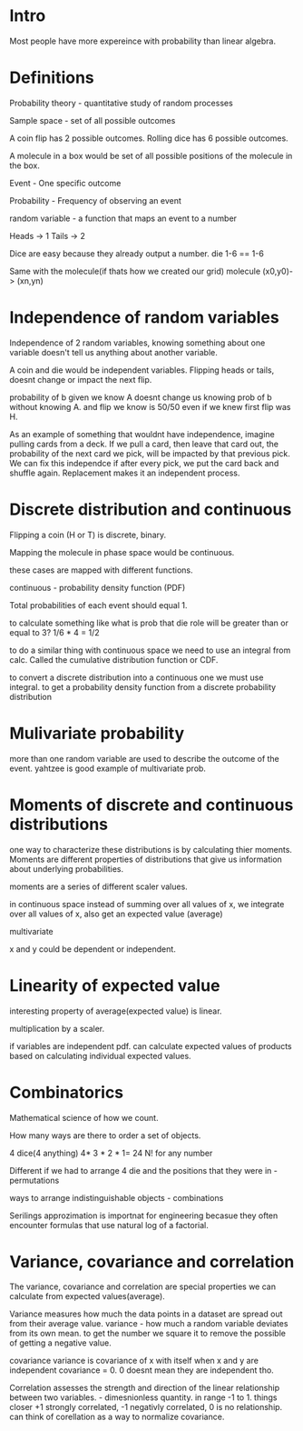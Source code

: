 # Intro

Most people have more expereince with probability than linear algebra. 

# Definitions

Probability theory - quantitative study of random processes

Sample space - set of all possible outcomes

A coin flip has 2 possible outcomes.
Rolling dice has 6 possible outcomes.

A molecule in a box would be set of all possible positions of the molecule in the box.

Event - One specific outcome

Probability - Frequency of observing an event

random variable - a function that maps an event to a number

Heads -> 1
Tails -> 2

Dice are easy because they already output a number.
die 1-6 == 1-6

Same with the molecule(if thats how we created our grid)
molecule (x0,y0)-> (xn,yn)

# Independence of random variables

Independence of 2 random variables, knowing something about one variable doesn't tell us anything about another variable.

A coin and die would be independent variables. Flipping heads or tails, doesnt change or impact the next flip.

probability of b given we know A doesnt change us knowing prob of b without knowing A. and flip we know is 50/50 even if we knew first flip was H.

As an example of something that wouldnt have independence, imagine pulling cards from a deck. If we pull a card, then leave that card out, the probability of the next card we pick, will be impacted by that previous pick.
We can fix this independce if after every pick, we put the card back and shuffle again. Replacement makes it an independent process.

# Discrete distribution and continuous

Flipping a coin (H or T) is discrete, binary. 

Mapping the molecule in phase space would be continuous. 

these cases are mapped with different functions.

continuous - probability density function (PDF)

Total probabilities of each event should equal 1. 

to calculate something like what is prob that die role will be greater than or equal to 3? 1/6 * 4 = 1/2

to do a similar thing with continuous space we need to use an integral from calc. Called the cumulative distribution function or CDF. 

to convert a discrete distribution into a continuous one we must use integral. to get a probability density function from a discrete probability distribution

# Mulivariate probability

more than one random variable are used to describe the outcome of the event. yahtzee is good example of multivariate prob. 

# Moments of discrete and continuous distributions

one way to characterize these distributions is by calculating thier moments. Moments are different properties of distributions that give us information about underlying probabilities.

moments are a series of different scaler values.

in continuous space instead of summing over all values of x, we integrate over all values of x, also get an expected value (average)

multivariate

x and y could be dependent or independent. 

# Linearity of expected value

interesting property of average(expected value) is linear. 

multiplication by a scaler. 

if variables are independent pdf. can calculate expected values of products based on calculating individual expected values.

# Combinatorics

Mathematical science of how we count.

How many ways are there to order a set of objects.

4 dice(4 anything) 4* 3 * 2 * 1= 24
N! for any number

Different if we had to arrange 4 die and the positions that they were in - permutations

ways to arrange indistinguishable objects - combinations

Serilings approzimation is importnat for engineering becasue they often encounter formulas that use natural log of a factorial.

# Variance, covariance and correlation

The variance, covariance and correlation are special properties we can calculate from expected values(average).

Variance measures how much the data points in a dataset are spread out from their average value.
variance - how much a random variable deviates from its own mean.  to get the number we square it to remove the possible of getting a negative value.

covariance variance is covariance of x with itself
when x and y are independent covariance = 0. 0 doesnt mean they are independent tho.  

Correlation assesses the strength and direction of the linear relationship between two variables. - dimesnionless quantity. in range -1 to 1. things closer +1 strongly correlated, -1 negativly correlated, 0 is no relationship. can think of corellation as a way to normalize covariance.



